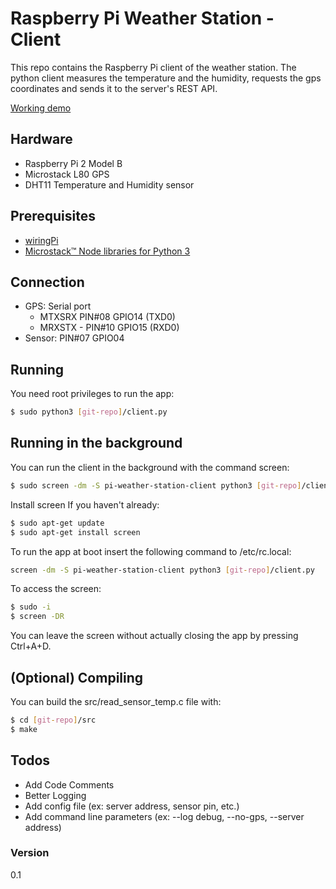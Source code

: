 # Raspberry Pi Weather Station - Client

This repo contains the Raspberry Pi client of the weather station. The python client measures the temperature and the humidity, requests the gps coordinates and sends it to the server's REST API.

[Working demo]

## Hardware

* Raspberry Pi 2 Model B
* Microstack L80 GPS
* DHT11 Temperature and Humidity sensor

## Prerequisites
* [wiringPi]
* [Microstack™ Node libraries for Python 3]

## Connection

* GPS: Serial port
  * MTXSRX  PIN#08 GPIO14 (TXD0)
  * MRXSTX - PIN#10 GPIO15 (RXD0)
* Sensor: PIN#07 GPIO04


## Running
You need root privileges to run the app:
```sh
$ sudo python3 [git-repo]/client.py
```
## Running in the background
You can run the client in the background with the command screen:
```sh
$ sudo screen -dm -S pi-weather-station-client python3 [git-repo]/client.py
```
Install screen If you haven't already:
```sh
$ sudo apt-get update
$ sudo apt-get install screen
```
To run the app at boot insert the following command to /etc/rc.local:
```sh
screen -dm -S pi-weather-station-client python3 [git-repo]/client.py
```
To access the screen:
```sh
$ sudo -i
$ screen -DR
```
You can leave the screen without actually closing the app by pressing Ctrl+A+D.
## (Optional) Compiling
You can build the src/read_sensor_temp.c file with:
```sh
$ cd [git-repo]/src
$ make
```
## Todos

* Add Code Comments
* Better Logging
* Add config file (ex: server address, sensor pin, etc.)
* Add command line parameters (ex: --log debug, --no-gps, --server address)

### Version
0.1




   [Server]: <https://github.com/FlipEverything/pi-weather-station-server>
   [wiringPi]: <http://wiringpi.com/>
   [Microstack™ Node libraries for Python 3]: <http://www.farnell.com/datasheets/1860443.pdf>
   [Working demo]: <https://lddsystems.eu/weather/>

